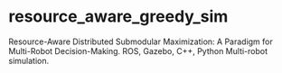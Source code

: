 # resource_aware_greedy_sim
Resource-Aware Distributed Submodular Maximization: A Paradigm for Multi-Robot Decision-Making. ROS, Gazebo, C++, Python Multi-robot simulation.
